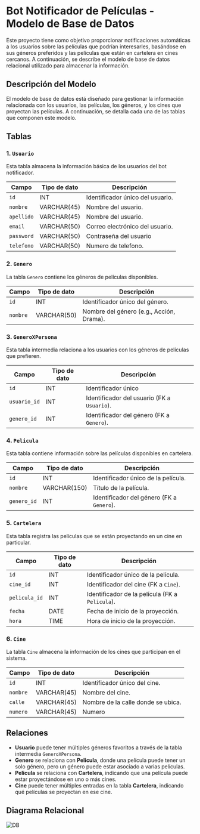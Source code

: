 # Bot Notificador de Películas - Modelo de Base de Datos

Este proyecto tiene como objetivo proporcionar notificaciones automáticas a los usuarios sobre las películas que podrían interesarles, basándose en sus géneros preferidos y las películas que están en cartelera en cines cercanos. A continuación, se describe el modelo de base de datos relacional utilizado para almacenar la información.

## Descripción del Modelo

El modelo de base de datos está diseñado para gestionar la información relacionada con los usuarios, las películas, los géneros, y los cines que proyectan las películas. A continuación, se detalla cada una de las tablas que componen este modelo.

## Tablas

### 1. `Usuario`

Esta tabla almacena la información básica de los usuarios del bot notificador.

| Campo           | Tipo de dato      | Descripción                          |
|-----------------|-------------------|--------------------------------------|
| `id`            | INT               | Identificador único del usuario.     |
| `nombre`        | VARCHAR(45)       | Nombre del usuario.                  |
| `apellido`      | VARCHAR(45)       | Nombre del usuario.                  |
| `email`         | VARCHAR(50)       | Correo electrónico del usuario.      |
| `password`      | VARCHAR(50)       | Contraseña del usuario               |
| `telefono`      | VARCHAR(50)       | Numero de telefono.                  |

### 2. `Genero`

La tabla `Genero` contiene los géneros de películas disponibles.

| Campo   | Tipo de dato      | Descripción                              |
|---------|-------------------|------------------------------------------|
| `id`    | INT               | Identificador único del género.          |
| `nombre`| VARCHAR(50)       | Nombre del género (e.g., Acción, Drama). |

### 3. `GeneroXPersona`

Esta tabla intermedia relaciona a los usuarios con los géneros de películas que prefieren.

| Campo       | Tipo de dato  | Descripción                                |
|-------------|---------------|--------------------------------------------|
| `id`        | INT           | Identificador único                        |
| `usuario_id`| INT           | Identificador del usuario (FK a `Usuario`).|
| `genero_id` | INT           | Identificador del género (FK a `Genero`).  |

### 4. `Pelicula`

Esta tabla contiene información sobre las películas disponibles en cartelera.

| Campo         | Tipo de dato     | Descripción                                  |
|---------------|------------------|----------------------------------------------|
| `id`          | INT              | Identificador único de la película.          |
| `nombre`      | VARCHAR(150)     | Título de la película.                       |
| `genero_id`   | INT              | Identificador del género (FK a `Genero`).    |

### 5. `Cartelera`

Esta tabla registra las películas que se están proyectando en un cine en particular.

| Campo        | Tipo de dato      | Descripción                                    |
|--------------|-------------------|------------------------------------------------|
| `id`         | INT               | Identificador único de la película.            |
| `cine_id`    | INT               | Identificador del cine (FK a `Cine`).          |
| `pelicula_id`| INT               | Identificador de la película (FK a `Pelicula`).|
| `fecha `     | DATE              | Fecha de inicio de la proyección.              |
| `hora `      | TIME              | Hora de inicio de la proyección.               |

### 6. `Cine`

La tabla `Cine` almacena la información de los cines que participan en el sistema.

| Campo          | Tipo de dato       | Descripción                            |
|----------------|--------------------|----------------------------------------|
| `id`           | INT                | Identificador único del cine.          |
| `nombre`       | VARCHAR(45)        | Nombre del cine.                       |
| `calle`        | VARCHAR(45)        | Nombre de la calle donde se ubica.     |
| `numero`       | VARCHAR(45)        | Numero                                 |

## Relaciones

- **Usuario** puede tener múltiples géneros favoritos a través de la tabla intermedia `GeneroXPersona`.
- **Genero** se relaciona con **Pelicula**, donde una película puede tener un solo género, pero un género puede estar asociado a varias películas.
- **Pelicula** se relaciona con **Cartelera**, indicando que una película puede estar proyectándose en uno o más cines.
- **Cine** puede tener múltiples entradas en la tabla **Cartelera**, indicando qué películas se proyectan en ese cine.

## Diagrama Relacional

![DB](https://github.com/user-attachments/assets/35bea6e6-10fa-4d61-ade3-e692c4a08ad8)
